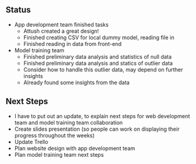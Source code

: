 ## Status
- App development team finished tasks
  - Attush created a great design!
  - Finished creating CSV for local dummy model, reading file in
  - Finished reading in data from front-end
- Model training team
  - Finished preliminary data analysis and statistics of null data
  - Finished preliminary data analysis and statics of outlier data
  - Consider how to handle this outlier data, may depend on further insights
  - Already found some insights from the data
  
## Next Steps
- I have to put out an update, to explain next steps for web development team and model training team collaboration
- Create slides presentation (so people can work on displaying their progress throughout the weeks)
- Update Trello
- Plan website design with app development team
- Plan model training team next steps
  
 
 
